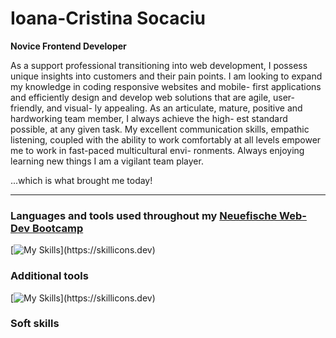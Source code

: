 # Ioana-Cristina Socaciu

**Novice Frontend Developer**

As a support professional transitioning into web development, I possess unique insights into customers
and their pain points. I am looking to expand my knowledge in coding responsive websites and mobile-
first applications and efficiently design and develop web solutions that are agile, user-friendly, and visual-
ly appealing. As an articulate, mature, positive and hardworking team member, I always achieve the high-
est standard possible, at any given task. My excellent communication skills, empathic listening, coupled
with the ability to work comfortably at all levels empower me to work in fast-paced multicultural envi-
ronments. Always enjoying learning new things I am a vigilant team player.

...which is what brought me  today!

---

### Languages and tools used throughout my [Neuefische Web-Dev Bootcamp](https://www.neuefische.de/bootcamp/web-development)

[![My Skills](https://skillicons.dev/icons?i=js,html,css,react,nextjs,nodejs,git,npm,md,mongodb,vercel,vscode,)](https://skillicons.dev)

### Additional tools

[![My Skills](https://skillicons.dev/icons?i=wordpress,confluence,bootstrap,codepen,slack,trello,)](https://skillicons.dev)

### Soft skills
